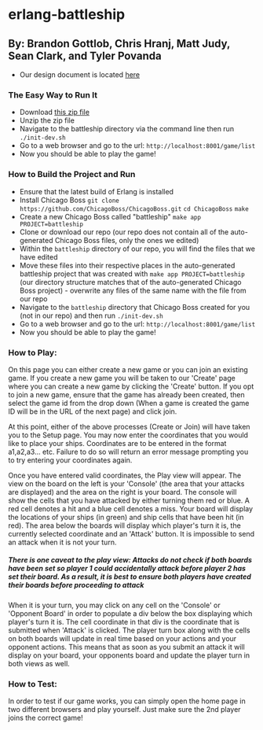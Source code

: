 # erlang-battleship
## By: Brandon Gottlob, Chris Hranj, Matt Judy, Sean Clark, and Tyler Povanda
- Our design document is located [here](https://docs.google.com/document/d/1jXT4gEgs3phoZSEOTjozCl68xp49SVOKM-nE9JOyb4w/edit?usp=sharing)

### The Easy Way to Run It
- Download [this zip file](https://s3.amazonaws.com/proglang/battleship.zip)
- Unzip the zip file
- Navigate to the battleship directory via the command line then run `./init-dev.sh`
- Go to a web browser and go to the url: `http://localhost:8001/game/list`
 - Now you should be able to play the game!

### How to Build the Project and Run
- Ensure that the latest build of Erlang is installed
- Install Chicago Boss
`git clone https://github.com/ChicagoBoss/ChicagoBoss.git`
`cd ChicagoBoss`
`make`
- Create a new Chicago Boss called "battleship"
`make app PROJECT=battleship`
- Clone or download our repo (our repo does not contain all of the auto-generated Chicago Boss files, only the ones we edited)
- Within the `battleship` directory of our repo, you will find the files that we have edited
 - Move these files into their respective places in the auto-generated battleship project that was created with `make app PROJECT=battleship` (our directory structure matches that of the auto-generated Chicago Boss project) - overwrite any files of the same name with the file from our repo
- Navigate to the `battleship` directory that Chicago Boss created for you (not in our repo) and then run `./init-dev.sh`
- Go to a web browser and go to the url: `http://localhost:8001/game/list`
 - Now you should be able to play the game!

### How to Play:
On this page you can either create a new game or you can join an existing game.
If you create a new game you will be taken to our 'Create' page where you can create a new game by clicking the 'Create' button.
If you opt to join a new game, ensure that the game has already been created, then select the game id from the drop down (When
a game is created the game ID will be in the URL of the next page) and click join.

At this point, either of the above processes (Create or Join) will have taken you to the Setup page. You may now enter the coordinates
that you would like to place your ships. Coordinates are to be entered in the format a1,a2,a3... etc. Failure to do so will return an error message
prompting you to try entering your coordinates again.

Once you have entered valid coordinates, the Play view will appear. The view on the board on the left is your 'Console' (the area that your attacks are displayed)
and the area on the right is your board. The console will show the cells that you have attacked by either turning them red or blue.
A red cell denotes a hit and a blue cell denotes a miss. Your board will display the locations of your ships (in green) and ship cells
that have been hit (in red). The area below the boards will display which player's turn it is, the currently selected coordinate and
an 'Attack' button. It is impossible to send an attack when it is not your turn.

##### There is one caveat to the play view: Attacks do not check if both boards have been set so player 1 could accidentally attack before player 2 has set their board. As a result, it is best to ensure both players have created their boards before proceeding to attack

When it is your turn, you may click on any cell on the 'Console' or 'Opponent Board' in order to populate a div below the box displaying
which player's turn it is. The cell coordinate in that div is the coordinate that is submitted when 'Attack' is clicked. The player turn
box along with the cells on both boards will update in real time based on your actions and your opponent actions. This means that as soon as you
submit an attack it will display on your board, your opponents board and update the player turn in both views as well.

### How to Test:
In order to test if our game works, you can simply open the home page in two different browsers and play yourself. Just make sure the 2nd player joins the
correct game!

